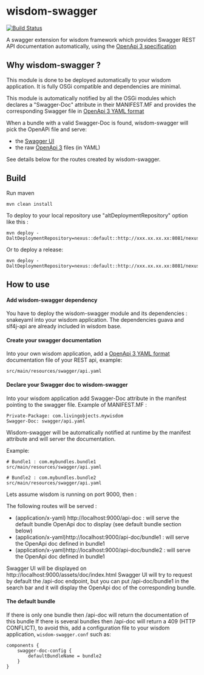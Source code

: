 wisdom-swagger
==============
[![Build Status](https://api.travis-ci.org/livingobjects/wisdom-swagger.png)](https://travis-ci.org/livingobjects/wisdom-swagger)

A swagger extension for wisdom framework which provides Swagger REST API documentation automatically, using the
[OpenApi 3 specification](https://github.com/OAI/OpenAPI-Specification)

## Why wisdom-swagger ?

This module is done to be deployed automatically to your wisdom application. It is fully OSGi compatible and dependencies are minimal.

This module is automatically notified by all the OSGi modules which declares a "Swagger-Doc" attribute in their MANIFEST.MF and provides the corresponding Swagger file in
[OpenApi 3 YAML format](https://github.com/OAI/OpenAPI-Specification)

When a bundle with a valid Swagger-Doc is found, wisdom-swagger will pick the OpenAPi file and serve:
- the [Swagger UI](https://github.com/swagger-api/swagger-ui)
- the raw [OpenApi 3](https://github.com/OAI/OpenAPI-Specification) files (in YAML)

See details below for the routes created by wisdom-swagger.

## Build

Run maven

```shell
mvn clean install
```

To deploy to your local repository use "altDeploymentRepository" option like this :

```shell
mvn deploy -DaltDeploymentRepository=nexus::default::http://xxx.xx.xx.xx:8081/nexus/repository/snapshots
```

Or to deploy a release:

```shell
mvn deploy -DaltDeploymentRepository=nexus::default::http://xxx.xx.xx.xx:8081/nexus/repository/releases
```

## How to use

#### Add wisdom-swagger dependency

You have to deploy the wisdom-swagger module and its dependencies : snakeyaml into your wisdom application.
The dependencies guava and slf4j-api are already included in wisdom base.
 
#### Create your swagger documentation

Into your own wisdom application, add a [OpenApi 3 YAML format](https://github.com/OAI/OpenAPI-Specification)
documentation file of your REST api, example:
```
src/main/resources/swagger/api.yaml
```

#### Declare your Swagger doc to wisdom-swagger

Into your wisdom application add Swagger-Doc attribute in the manifest pointing to the swagger file.
Example of MANIFEST.MF :

```
Private-Package: com.livingobjects.mywisdom
Swagger-Doc: swagger/api.yaml
```

Wisdom-swagger will be automatically notified at runtime by the manifest attribute and will server the documentation.

Example:

```
# Bundle1 : com.mybundles.bundle1
src/main/resources/swagger/api.yaml

# Bundle2 : com.mybundles.bundle2
src/main/resources/swagger/api.yaml
```

Lets assume wisdom is running on port 9000, then :

The following routes will be served :

- (application/x-yaml) http://localhost:9000/api-doc : will serve the default bundle OpenApi doc to display (see default bundle section below)
- (application/x-yaml)http://localhost:9000/api-doc/bundle1 : will serve the OpenApi doc defined in bundle1
- (application/x-yaml)http://localhost:9000/api-doc/bundle2 : will serve the OpenApi doc defined in bundle1

Swagger UI will be displayed on http://localhost:9000/assets/doc/index.html
Swagger UI will try to request by default the /api-doc endpoint, but you can put /api-doc/bundle1 in the search bar and it will display
the OpenApi doc of the corresponding bundle.

#### The default bundle

If there is only one bundle then /api-doc will return the documentation of this bundle
If there is several bundles then /api-doc will return a 409 (HTTP CONFLICT), to avoid this, add a configuration file to your wisdom application, `wisdom-swagger.conf` such as:

```
components {
    swagger-doc-config {
        defaultBundleName = bundle2
    }
}
```
